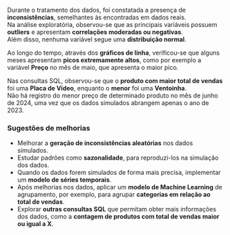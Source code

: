 Durante o tratamento dos dados, foi constatada a presença de **inconsistências**, semelhantes às encontradas em dados reais.  
Na análise exploratória, observou-se que as principais variáveis possuem **outliers** e apresentam **correlações moderadas ou negativas**.  
Além disso, nenhuma variável segue uma **distribuição normal**.  

Ao longo do tempo, através dos **gráficos de linha**, verificou-se que alguns meses apresentam **picos extremamente altos**, como por exemplo a variável **Preço** no mês de maio, que apresenta o maior pico.  

Nas consultas SQL, observou-se que o **produto com maior total de vendas** foi uma **Placa de Vídeo**, enquanto o **menor** foi uma **Ventoinha**.  
Não há registro do menor preço de determinado produto no mês de junho de 2024, uma vez que os dados simulados abrangem apenas o ano de 2023.

### Sugestões de melhorias
- Melhorar a **geração de inconsistências aleatórias** nos dados simulados.  
- Estudar padrões como **sazonalidade**, para reproduzi-los na simulação dos dados.  
- Quando os dados forem simulados de forma mais precisa, implementar um **modelo de séries temporais**.  
- Após melhorias nos dados, aplicar um **modelo de Machine Learning** de agrupamento, por exemplo, para agrupar **categorias em relação ao total de vendas**.  
- Explorar **outras consultas SQL** que permitam obter mais informações dos dados, como a **contagem de produtos com total de vendas maior ou igual a X**.
